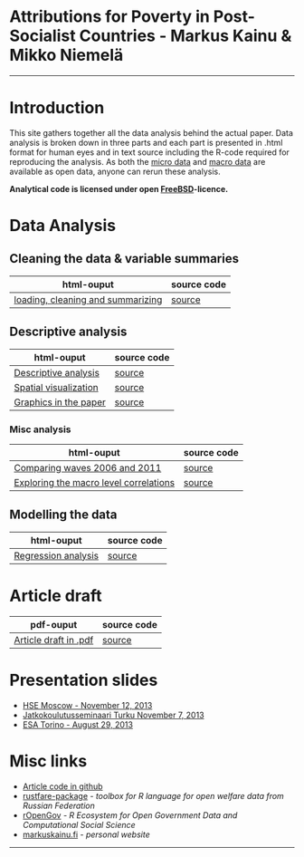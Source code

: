 # Attributions for Poverty in Post-Socialist Countries - Markus Kainu & Mikko Niemelä

****






# Introduction

This site gathers together all the data analysis behind the actual paper. Data analysis is broken down in three parts and each part is presented in .html format for human eyes and in text source including the R-code required for reproducing the analysis. As both the [micro data](http://www.ebrd.com/pages/research/publications/special/transitionII.shtml) and [macro data](http://www.qog.pol.gu.se/data/) are available as open data, anyone can rerun these analysis.

**Analytical code is licensed under open [FreeBSD](http://en.wikipedia.org/wiki/BSD_licenses#2-clause_license_.28.22Simplified_BSD_License.22_or_.22FreeBSD_License.22.29)-licence.**


# Data Analysis

## Cleaning the data & variable summaries

| html-ouput | source code |
| ------------ | -------------- |
| [loading, cleaning and summarizing](loadClean.html) | [source](loadClean.Rmd) |


## Descriptive analysis


| html-ouput | source code |
| ------------ | -------------- |
| [Descriptive analysis](descriptive_analysis.html) | [source](descriptive_analysis.Rmd) |
| [Spatial visualization](mapPlots.html) | [source](mapPlots.Rmd) |
| [Graphics in the paper](finalPlots.html) | [source](finalPlots.Rmd) |

### Misc analysis

| html-ouput | source code |
| ------------ | -------------- |
| [Comparing waves 2006 and 2011](compareWaves.html) | [source](compareWaves.Rmd) |
| [Exploring the macro level correlations](correlations.html) | [source](correlations.md) |



## Modelling the data

| html-ouput | source code |
| ------------ | -------------- |
| [Regression analysis](regressionModelling.html) | [source](regressionModelling.Rmd) |



# Article draft


| pdf-ouput | source code |
| ------------ | -------------- |
| [Article draft in .pdf](article2013.pdf) | [source](article2013.Rmd) |


# Presentation slides

- [HSE Moscow - November 12, 2013](moscow2013/lcsr20131112.html)
- [Jatkokoulutusseminaari Turku November 7, 2013](turku2013/slidesTkuJatko20131107.html)
- [ESA Torino - August 29, 2013](torino2013/TorinoSlides2013_final.html)

# Misc links

- [Article code in github](https://github.com/muuankarski/attributions)
- [rustfare-package](http://markuskainu.fi/rustfare/) *- toolbox for R language for open welfare data from Russian Federation*
- [rOpenGov](http://ropengov.github.io/) *-  R Ecosystem for Open Government Data and Computational Social Science*
- [markuskainu.fi](http://markuskainu.fi) *- personal website*

-----


